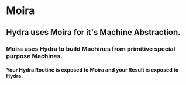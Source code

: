 # Moira
## Hydra uses Moira for it's Machine Abstraction. 

### Moira uses Hydra to build Machines from primitive special purpose Machines.
#### Your Hydra Routine is exposed to Moira and your Result is exposed to Hydra.


 
